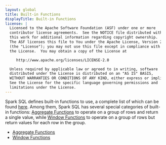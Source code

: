 ```yaml
---
layout: global
title: Built-in Functions
displayTitle: Built-in Functions
license: |
  Licensed to the Apache Software Foundation (ASF) under one or more
  contributor license agreements.  See the NOTICE file distributed with
  this work for additional information regarding copyright ownership.
  The ASF licenses this file to You under the Apache License, Version 2.0
  (the "License"); you may not use this file except in compliance with
  the License.  You may obtain a copy of the License at

     http://www.apache.org/licenses/LICENSE-2.0

  Unless required by applicable law or agreed to in writing, software
  distributed under the License is distributed on an "AS IS" BASIS,
  WITHOUT WARRANTIES OR CONDITIONS OF ANY KIND, either express or implied.
  See the License for the specific language governing permissions and
  limitations under the License.
---
```


Spark SQL defines built-in functions to use, a complete list of which can be found [here](api/sql/). Among them, Spark SQL has several special categories of built-in functions: [Aggregate Functions](sql-ref-functions-builtin-aggregate.html) to operate on a group of rows and return a single value, while [Window Functions](sql-ref-functions-builtin-window.html) to operate on a group of rows but return values for each row in the group.
  * [Aggregate Functions](sql-ref-functions-builtin-aggregate.html)
  * [Window Functions](sql-ref-functions-builtin-window.html)
